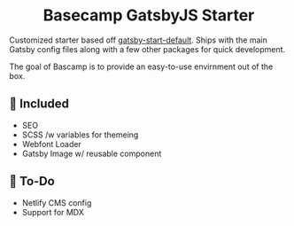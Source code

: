 <h1 align="center">
  Basecamp GatsbyJS Starter
</h1>

Customized starter based off [gatsby-start-default](https://github.com/gatsbyjs/gatsby-starter-default). Ships with the main Gatsby config files along with a few other packages for quick development.

The goal of Bascamp is to provide an easy-to-use envirnment out of the box.


## 🧰 Included
- SEO
- SCSS /w variables for themeing
- Webfont Loader
- Gatsby Image w/ reusable component

## 🚧 To-Do
- Netlify CMS config
- Support for MDX

  